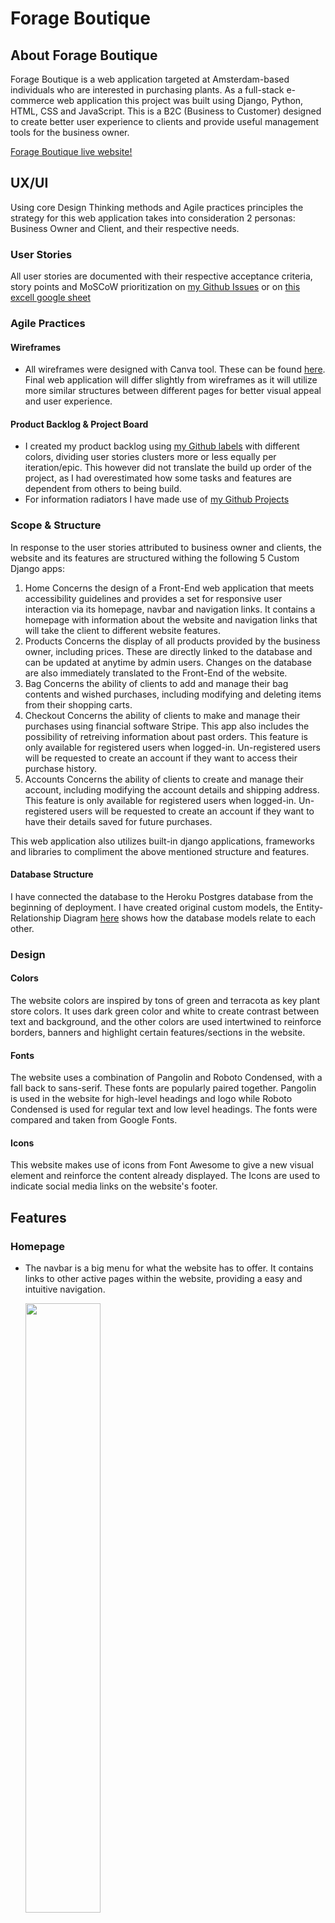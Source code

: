 # Forage Boutique

## About Forage Boutique
Forage Boutique is a web application targeted at Amsterdam-based individuals who are interested in purchasing plants. As a full-stack e-commerce web application this project was built using Django, Python, HTML, CSS and JavaScript. This is a B2C (Business to Customer) designed to create better user experience to clients and provide useful management tools for the business owner. 

[Forage Boutique live website!](https://forageboutique.herokuapp.com/)

## UX/UI
Using core Design Thinking methods and Agile practices principles the strategy for this web application takes into consideration 2 personas: Business Owner and Client, and their respective needs. 

### User Stories

All user stories are documented with their respective acceptance criteria, story points and MoSCoW prioritization on [my Github Issues](https://github.com/anabramos/forageboutique/issues) or on [this excell google sheet](https://docs.google.com/spreadsheets/d/1tIHWxuTbgwAMaqZkwu3j8kelPhfHuCNg/edit?usp=sharing&ouid=116746214337321598702&rtpof=true&sd=true)

### Agile Practices

#### Wireframes
- All wireframes were designed with Canva tool. These can be found [here](https://github.com/anabramos/forageboutique/tree/main/media/wireframes). Final web application will differ slightly from wireframes as it will utilize more similar structures between different pages for better visual appeal and user experience.

#### Product Backlog & Project Board
- I created my product backlog using [my Github labels](https://github.com/anabramos/forageboutique/issues) with different colors, dividing user stories clusters more or less equally per iteration/epic. This however did not translate the build up order of the project, as I had overestimated how some tasks and features are dependent from others to being build.  
- For information radiators I have made use of [my Github Projects](https://github.com/anabramos/forageboutique/projects/1)

### Scope & Structure

In response to the user stories attributed to business owner and clients, the website and its features are structured withing the following 5 Custom Django apps:

1. Home
    Concerns the design of a Front-End web application that meets accessibility guidelines and provides a set for responsive user interaction via its homepage, navbar and navigation links. It contains a homepage with information about the website and navigation links that will take the client to different website features. 
2. Products
    Concerns the display of all products provided by the business owner, including prices. These are directly linked to the database and can be updated at anytime by admin users. Changes on the database are also immediately  translated to the Front-End of the website.
3. Bag
    Concerns the ability of clients to add and manage their bag contents and wished purchases, including modifying and deleting items from their shopping carts. 
4. Checkout
    Concerns the ability of clients to make and manage their purchases using financial software Stripe. This app also includes the possibility of retreiving information about past orders. This feature is only available for registered users when logged-in. Un-registered users will be requested to create an account if they want to access their purchase history.
5. Accounts
    Concerns the ability of clients to create and manage their account, including modifying the account details and shipping address. This feature is only available for registered users when logged-in. Un-registered users will be requested to create an account if they want to have their details saved for future purchases.

This web application also utilizes built-in django applications, frameworks and libraries to compliment the above mentioned structure and features. 

#### Database Structure

I have connected the database to the Heroku Postgres database from the beginning of deployment. I have created original custom models, the Entity-Relationship Diagram [here](https://github.com/anabramos/forageboutique/blob/main/media/database/database.PNG) shows how the database models relate to each other. 

### Design

#### Colors
The website colors are inspired by tons of green and terracota as key plant store colors. It uses dark green color and white to create contrast between text and background, and the other colors are used intertwined to reinforce borders, banners and highlight certain features/sections in the website.

#### Fonts
The website uses a combination of Pangolin and Roboto Condensed, with a fall back to sans-serif. These fonts are popularly paired together. Pangolin is used in the website for high-level headings and logo while Roboto Condensed is used for regular text and low level headings. The fonts were compared and taken from Google Fonts.

#### Icons
This website makes use of icons from Font Awesome to give a new visual element and reinforce the content already displayed. The Icons are used to indicate social media links on the website's footer.

## Features

### Homepage
- The navbar is a big menu for what the website has to offer. It contains links to other active pages within the website, providing a easy and intuitive navigation. 

    <img src="media/features/navbar.PNG" style="width: 50%" />

- The About section brings to the audience information about the businesses to create a more personal approach.

    <img src="media/features/about-section.PNG" style="width: 30%" />

- The footer provides to the user details about the business, a newsletter signup input, links to the relevant social media of the business owner, as well as the copyright information of the web developer.

    <img src="media/features/footer.PNG" style="width: 30%" />

### Products
- The products section displays all products sold by Forage Boutique, with images, name and prices. These are linked to the web applications' database. Clicking on the image will take the customer to the product details page, where more information about the products are displayed. 

    <img src="media/features/products.PNG" style="width: 50%" />
    <img src="media/features/product-details.PNG" style="width: 30%" />

### Shopping Cart
- In the shopping cart feature, users can review and update the contents of their shopping cart before going to the checkout page, or decide to continue shopping. 

    <img src="media/features/shopping-cart.PNG" style="width: 30%" />

### Checkout
- The checkout feature allows users to confirm and make payments of they purchase. The checkout form can only be submitted if the information is valid and the same applies to the stripe payment details.

    <img src="media/features/checkout-page.PNG" style="width: 30%" />

### Checkout Successfully
- The checkout successfull page will present to the user their order details and confirmation of payment. If the user is a registered user, these will also be saved under their user accounts. 

    <img src="media/features/checkout-confirmation.PNG" style="width: 30%" />

### User Account
- In the 'my account' section users are able to check their user details and their orders. They can also modify their user details and shippoing information, as well as look back into orders fully. 

    <img src="media/features/user-profile.PNG" style="width: 30%" />

### Admin Account
- When an admin is logged in, they have access to the admin account with product managment tools and forms that perform CRUD functionality. This means admins can add, edit and remove any products or information related to products.

    <img src="media/features/add-product.PNG" style="width: 30%" />
    <img src="media/features/product-managment.PNG" style="width: 20%" />




## Technologies Used

- Languages
    - [HTML5](https://en.wikipedia.org/wiki/HTML)
    - [CSS](https://en.wikipedia.org/wiki/CSS)
    - [Javascript](https://en.wikipedia.org/wiki/JavaScript)
    - [Python](https://en.wikipedia.org/wiki/Python_(programming_language))

- Libraries & Frameworks
    - [Django](https://www.djangoproject.com/)
    - [Bootstrap](https://getbootstrap.com/)
    - [Google Fonts](https://fonts.google.com/)
    - [Font Awesome](https://fontawesome.com/)
    Many more python libraries, extensions and frameworks can be found under the requirements.txt file

- Tools
    - [Gitpod](https://www.gitpod.io/)
    - [Github](https://github.com/)
    - [Google Chrome Developer Tools](https://developer.chrome.com/docs/devtools/)
    - [Heroku](https://dashboard.heroku.com/apps)
    - [Cloudinary](https://cloudinary.com/)
    - [SQLite](https://www.sqlite.org/index.html)
    - [PostgreSQL](https://www.postgresql.org/)
    - [MBalsamiq](https://balsamiq.com/)
    - [Coolors (color schemes generator)](https://coolors.co/)
    - [Unsplash](https://unsplash.com/)
    - [Am I Responsive?](http://ami.responsivedesign.is/)
    - [WebAIM](https://webaim.org/resources/contrastchecker/)
    - [W3C HTML Validation Service](https://validator.w3.org/)
    - [W3C CSS Validation Service](https://validator.w3.org/)
    - [Pep8](http://pep8online.com/)
    - [JSHint](https://jshint.com/)
    - [Stripe](https://en.wikipedia.org/wiki/Stripe_(company))

## Deployment

The website was deployed using Heroku. My repository is build using the Code Institute Python Essentials Template. The deployment was done on the second day of building this repository. To deploy this website I used Code Institute's Django Deployment Instructions provided in the course section I Think Therefore I Blog > Getting Set Up > Creating The Django Project Checklist. 

For deployment, the following steps were taken:
- On myGitpod workspace - Command Line:
1. Install Django - `pip3 install Django==3.2 gunicorn`
2. Install Django supporting libraries: Psycopg2 and Cloudinary `pip3 install dj_database_url psycopg2` | `pip3 install dj3-cloudinary-storage`
3. Update requirements.txt file `pip3 freeze --local > requirements.txt`
4. Create Django Project and relevant apps `django-admin startproject PROJ_NAME .` | `python3 manage.py startapp APP_NAME` 
5. Add installed apps to settings.py file
6. Migrate Chnages `python3 manage.py migrate`
7. Run server for testing `python3 manage.py runserve`
- On Heroku:
8. Create new Heroku app
9. Add Heroku Postgres Add-ons from Heroku's resource tab
10. Copy DATABASE_URL value to Heroku's Config Vars under settings tab
- On my gitpod workspace - Directory:
11. Create env.py file
12. Import os library
13. Set up DATABASE_URL and SECRET_KEY environment variables
- On Heroku:
14. Set SECRET_KEY value to Heroku's Config Vars under settings tab
- On my Gitpod workspace - Settings.py file:
15. Import os library and set up database to function on local environemt
16. Add replacement SECRET_KEY value
17. Comment out DATABASE = { } section
18. Add new DATABASE section that links with Heroku's config var 
- On my Gitpod workspace - Command Line:
19. Save all files and make migrations `python3 manage.py migrate`
- On my Cloudinary account:
20. Copy my CLOUDINARY_URL from Dashboard
- On my Gitpod workspace - env.py file:
21. Add Cloudinary URL to env.py file
- On Heroku:
22. Add Cloudinary URL to Heroku Config Vars
23. Add DISABLE_COLLECTSTATIC to Heroku Config Vars 
- On my Gitpod workspace - Settings.py file:
24. Add Cloudinary Libraries to installed apps
25. Tell Django to use Cloudinary to store media and static files by setting up Static Files Storage variables
26. Add Heroku Hostname to ALLOWED_HOSTS
- On my Gitpod workspace - Directory:
27. Create Procfile on the top level directory
28. Add code to Procfile `web: gunicorn PROJ_NAME.wsgi`
- On my Gitpod workspace - Command Line:
29. Perform Git control and push changes to repository
30. Perform Git control and push to Heroku main
- Before submission of project:
31. Disable static files on Heroku Config Var
32. Set DEBUG to False

### Forking
To use this project as a reference or starting point, or even to propose changes to it, you can fork this repository by following these steps:
From the GitHub repository page click on 'Fork' in the top-right corner.
Create a new repository with a new name based on this project.
Make sure to credit the project in case you decide to use any of the original code.

## Credits
Media
- All images for this website were taken from [Unsplash](https://unsplash.com) and can be found on [this list](https://unsplash.com/@anabramos/likes).

## Acknowledgements
A huge thanks to my mentor Samantha Dartnall, the CI slack community and tutoring team, and my friends who tested the website a couple 100 times.